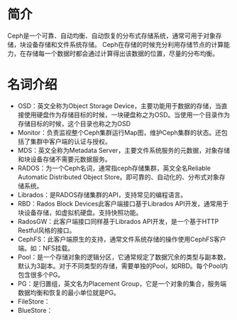 # 简介

Ceph是一个可靠、自动均衡、自动恢复的分布式存储系统，通常可用于对象存储，块设备存储和文件系统存储。 Ceph在存储的时候充分利用存储节点的计算能力，在存储每一个数据时都会通过计算得出该数据的位置，尽量的分布均衡。

# 名词介绍

* OSD：英文全称为Object Storage Device，主要功能用于数据的存储，当直接使用硬盘作为存储目标的时候，一块硬盘称之为OSD。当使用一个目录作为存储目标的时候，这个目录也称之为OSD
* Monitor：负责监视整个Ceph集群运行Map图，维护Ceph集群的状态。还包括了集群中客户端的认证与授权。
* MDS：英文全称为Metadata Server，主要文件系统服务的元数据，对象存储和块设备存储不需要元数据服务。
* RADOS：为一个Ceph名词，通常指ceph存储集群，英文全名Reliable Automatic Distributed Object Store。即可靠的、自动化的、分布式对象存储系统。
* Librados：是RADOS存储集群的API，支持常见的编程语言。
* RBD：Rados Block Devices此客户端接口基于Librados API开发，通常用于块设备存储，如虚拟机硬盘。支持快照功能。
* RadosGW：此客户端接口同样基于Librados API开发，是一个基于HTTP Restful风格的接口。
* CephFS：此客户端原生的支持，通常文件系统存储的操作使用CephFS客户端。如：NFS挂载。
* Pool：是一个存储对象的逻辑分区，它通常规定了数据冗余的类型与副本数，默认为3副本。对于不同类型的存储，需要单独的Pool，如RBD。每个Pool内包含很多个PG。
* PG：是归置组，英文名为Placement Group，它是一个对象的集合，服务端数据均衡和恢复的最小单位就是PG。
* FileStore：
* BlueStore：
